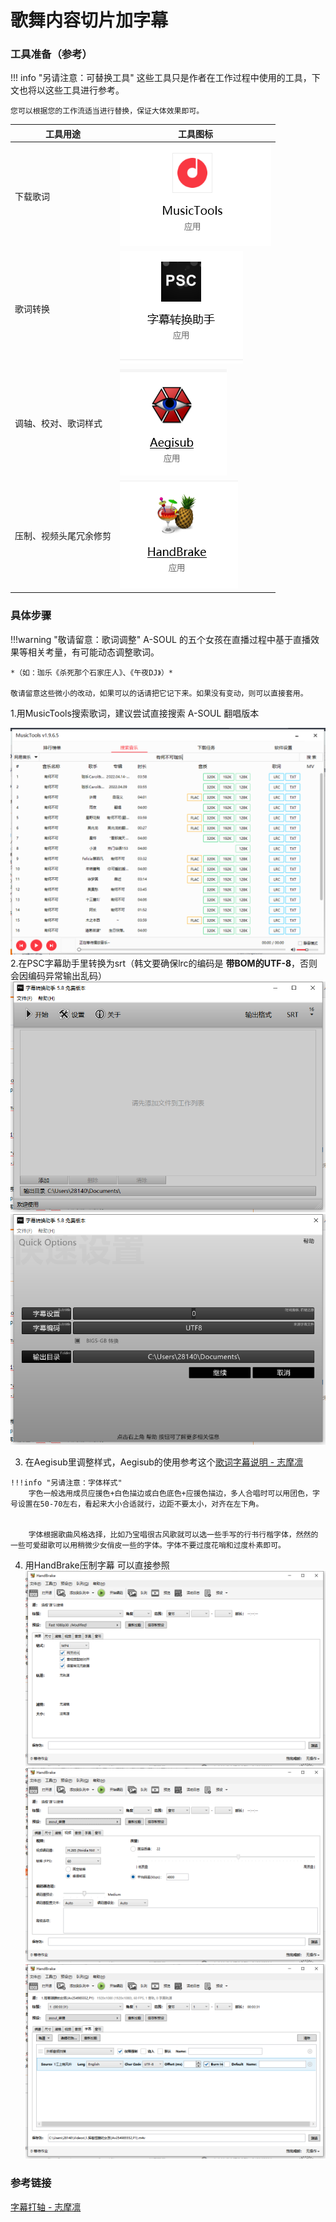 # 歌舞内容切片加字幕

### 工具准备（参考）

!!! info "另请注意：可替换工具"
    这些工具只是作者在工作过程中使用的工具，下文也将以这些工具进行参考。
    
    您可以根据您的工作流适当进行替换，保证大体效果即可。

| 工具用途               | 工具图标                                                     |
| ---------------------- | ------------------------------------------------------------ |
| 下载歌词               | ![Musictools](sing_and_song.assets/180619_e22bba4f_10365030.png "屏幕截图.png") |
| 歌词转换               | ![PSC字幕转换助手](sing_and_song.assets/180645_68903186_10365030.png "屏幕截图.png") |
| 调轴、校对、歌词样式   | ![Aegisub](sing_and_song.assets/180701_acec552d_10365030.png "屏幕截图.png") |
| 压制、视频头尾冗余修剪 | ![Handbrake](sing_and_song.assets/180714_a6c02ec5_10365030.png "屏幕截图.png") |



### 具体步骤
!!!warning "敬请留意：歌词调整"
    A-SOUL 的五个女孩在直播过程中基于直播效果等相关考量，有可能动态调整歌词。
    
    *（如：珈乐《杀死那个石家庄人》、《午夜DJ》）*
    
    敬请留意这些微小的改动，如果可以的话请把它记下来。如果没有变动，则可以直接套用。
1.用MusicTools搜索歌词，建议尝试直接搜索 A-SOUL 翻唱版本

![有何不可 - 珈乐](sing_and_song.assets/180847_ce63e900_10365030.png "屏幕截图.png")
2.在PSC字幕助手里转换为srt（韩文要确保lrc的编码是 **带BOM的UTF-8**，否则会因编码异常输出乱码）
![PSC](sing_and_song.assets/181034_c42d3022_10365030.png "屏幕截图.png")![PSC](sing_and_song.assets/181141_54b0e904_10365030.png "屏幕截图.png")

3.   在Aegisub里调整样式，Aegisub的使用参考这个[歌词字幕说明 - 志摩凛](https://gitee.com/djj45/asoul/blob/master/%E5%AD%97%E5%B9%95%E6%89%93%E8%BD%B4.md#%E6%AD%8C%E8%AF%8D%E5%AD%97%E5%B9%95)

	!!!info "另请注意：字体样式"
	    字色一般选用成员应援色+白色描边或白色底色+应援色描边，多人合唱时可以用团色，字号设置在50-70左右，看起来大小合适就行，边距不要太小，对齐在左下角。
         

	    字体根据歌曲风格选择，比如乃宝唱很古风歌就可以选一些手写的行书行楷字体，然然的一些可爱甜歌可以用稍微少女俏皮一些的字体。字体不要过度花哨和过度朴素即可。

4.   用HandBrake压制字幕
     可以直接参照
     ![视频](sing_and_song.assets/182710_5fd4ccfe_10365030.png "屏幕截图.png")
     ![音频](sing_and_song.assets/182729_f5bae583_10365030.png "屏幕截图.png")
     ![字幕](sing_and_song.assets/182829_ec203f10_10365030.png "屏幕截图.png")

### 参考链接

[字幕打轴 - 志摩凛](https://gitee.com/djj45/asoul/blob/master/%E5%AD%97%E5%B9%95%E6%89%93%E8%BD%B4.md#%E6%AD%8C%E8%AF%8D%E5%AD%97%E5%B9%95)